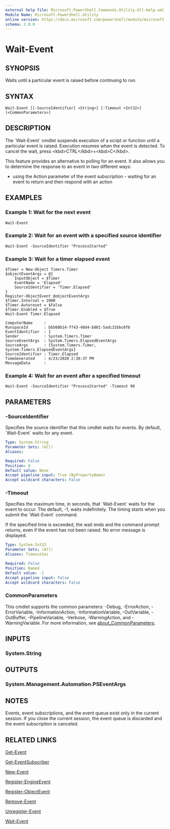 ```yaml
---
external help file: Microsoft.PowerShell.Commands.Utility.dll-Help.xml
Module Name: Microsoft.PowerShell.Utility
online version: https://docs.microsoft.com/powershell/module/microsoft.powershell.utility/wait-event?view=powershell-7.1&WT.mc_id=ps-gethelp
schema: 2.0.0
---
```


# Wait-Event

## SYNOPSIS
Waits until a particular event is raised before continuing to run.

## SYNTAX

```
Wait-Event [[-SourceIdentifier] <String>] [-Timeout <Int32>] [<CommonParameters>]
```

## DESCRIPTION
The \`Wait-Event\` cmdlet suspends execution of a script or function until a particular event is raised.
Execution resumes when the event is detected.
To cancel the wait, press \<kbd\>CTRL\</kbd\>+\<kbd\>C\</kbd\>.

This feature provides an alternative to polling for an event.
It also allows you to determine the response to an event in two different ways:

- using the Action parameter of the event subscription - waiting for an event to return and then respond with an action

## EXAMPLES

### Example 1: Wait for the next event
```
Wait-Event
```

### Example 2: Wait for an event with a specified source identifier
```
Wait-Event -SourceIdentifier "ProcessStarted"
```

### Example 3: Wait for a timer elapsed event
```
$Timer = New-Object Timers.Timer
$objectEventArgs = @{
    InputObject = $Timer
    EventName = 'Elapsed'
    SourceIdentifier = 'Timer.Elapsed'
}
Register-ObjectEvent @objectEventArgs
$Timer.Interval = 2000
$Timer.Autoreset = $False
$Timer.Enabled = $True
Wait-Event Timer.Elapsed

ComputerName     :
RunspaceId       : bb560b14-ff43-48d4-b801-5adc31bbc6fb
EventIdentifier  : 1
Sender           : System.Timers.Timer
SourceEventArgs  : System.Timers.ElapsedEventArgs
SourceArgs       : {System.Timers.Timer, System.Timers.ElapsedEventArgs}
SourceIdentifier : Timer.Elapsed
TimeGenerated    : 4/23/2020 2:30:37 PM
MessageData      :
```

### Example 4: Wait for an event after a specified timeout
```
Wait-Event -SourceIdentifier "ProcessStarted" -Timeout 90
```

## PARAMETERS

### -SourceIdentifier
Specifies the source identifier that this cmdlet waits for events.
By default, \`Wait-Event\` waits for any event.

```yaml
Type: System.String
Parameter Sets: (All)
Aliases:

Required: False
Position: 0
Default value: None
Accept pipeline input: True (ByPropertyName)
Accept wildcard characters: False
```

### -Timeout
Specifies the maximum time, in seconds, that \`Wait-Event\` waits for the event to occur.
The default, -1, waits indefinitely.
The timing starts when you submit the \`Wait-Event\` command.

If the specified time is exceeded, the wait ends and the command prompt returns, even if the event has not been raised.
No error message is displayed.

```yaml
Type: System.Int32
Parameter Sets: (All)
Aliases: TimeoutSec

Required: False
Position: Named
Default value: -1
Accept pipeline input: False
Accept wildcard characters: False
```

### CommonParameters
This cmdlet supports the common parameters: -Debug, -ErrorAction, -ErrorVariable, -InformationAction, -InformationVariable, -OutVariable, -OutBuffer, -PipelineVariable, -Verbose, -WarningAction, and -WarningVariable. For more information, see [about_CommonParameters](http://go.microsoft.com/fwlink/?LinkID=113216).

## INPUTS

### System.String
## OUTPUTS

### System.Management.Automation.PSEventArgs
## NOTES
Events, event subscriptions, and the event queue exist only in the current session.
If you close the current session, the event queue is discarded and the event subscription is canceled.

## RELATED LINKS

[Get-Event]()

[Get-EventSubscriber]()

[New-Event]()

[Register-EngineEvent]()

[Register-ObjectEvent]()

[Remove-Event]()

[Unregister-Event]()

[Wait-Event]()

